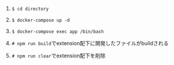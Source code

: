 1. `$ cd directory`

2. `$ docker-compose up -d`

3. `$ docker-compose exec app /bin/bash`

4. `# npm run build`でextension配下に開発したファイルがbuildされる

5. `# npm run clear`でextension配下を削除

